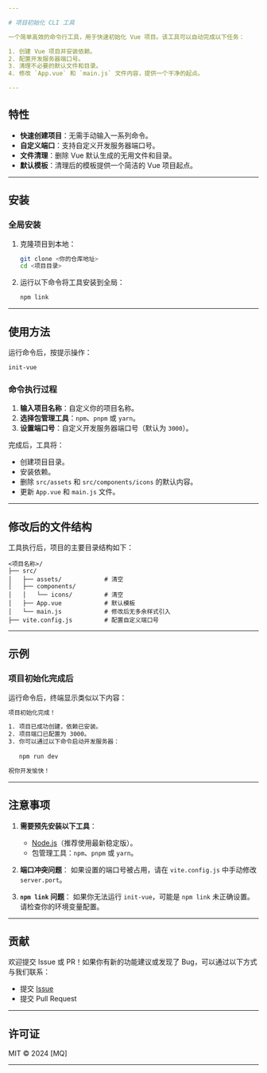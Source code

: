 ```yaml
---

# 项目初始化 CLI 工具

一个简单高效的命令行工具，用于快速初始化 Vue 项目。该工具可以自动完成以下任务：

1. 创建 Vue 项目并安装依赖。
2. 配置开发服务器端口号。
3. 清理不必要的默认文件和目录。
4. 修改 `App.vue` 和 `main.js` 文件内容，提供一个干净的起点。

---
```


## 特性

- **快速创建项目**：无需手动输入一系列命令。
- **自定义端口**：支持自定义开发服务器端口号。
- **文件清理**：删除 Vue 默认生成的无用文件和目录。
- **默认模板**：清理后的模板提供一个简洁的 Vue 项目起点。

---

## 安装

### 全局安装

1. 克隆项目到本地：
   ```bash
   git clone <你的仓库地址>
   cd <项目目录>
   ```

2. 运行以下命令将工具安装到全局：
   ```bash
   npm link
   ```

---

## 使用方法

运行命令后，按提示操作：

```bash
init-vue
```

### 命令执行过程

1. **输入项目名称**：自定义你的项目名称。
2. **选择包管理工具**：`npm`、`pnpm` 或 `yarn`。
3. **设置端口号**：自定义开发服务器端口号（默认为 `3000`）。

完成后，工具将：
- 创建项目目录。
- 安装依赖。
- 删除 `src/assets` 和 `src/components/icons` 的默认内容。
- 更新 `App.vue` 和 `main.js` 文件。

---

## 修改后的文件结构

工具执行后，项目的主要目录结构如下：

```
<项目名称>/
├── src/
│   ├── assets/            # 清空
│   ├── components/
│   │   └── icons/         # 清空
│   ├── App.vue            # 默认模板
│   └── main.js            # 修改后无多余样式引入
├── vite.config.js         # 配置自定义端口号
```

---

## 示例

### 项目初始化完成后

运行命令后，终端显示类似以下内容：

```bash
项目初始化完成！

1. 项目已成功创建，依赖已安装。
2. 项目端口已配置为 3000。
3. 你可以通过以下命令启动开发服务器：
   
   npm run dev

祝你开发愉快！
```

---

## 注意事项

1. **需要预先安装以下工具**：
   - [Node.js](https://nodejs.org/)（推荐使用最新稳定版）。
   - 包管理工具：`npm`、`pnpm` 或 `yarn`。

2. **端口冲突问题**：
   如果设置的端口号被占用，请在 `vite.config.js` 中手动修改 `server.port`。

3. **`npm link` 问题**：
   如果你无法运行 `init-vue`，可能是 `npm link` 未正确设置。请检查你的环境变量配置。

---

## 贡献

欢迎提交 Issue 或 PR！如果你有新的功能建议或发现了 Bug，可以通过以下方式与我们联系：

- 提交 [Issue](https://github.com/mq131/my-cli-tool/issues)
- 提交 Pull Request

---

## 许可证

MIT © 2024 [MQ]

---